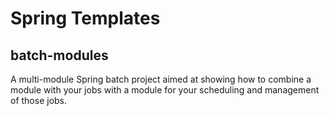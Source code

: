 
Spring Templates
================

batch-modules
-------------
A multi-module Spring batch project aimed at showing how
to combine a module with your jobs with a module for
your scheduling and management of those jobs.

